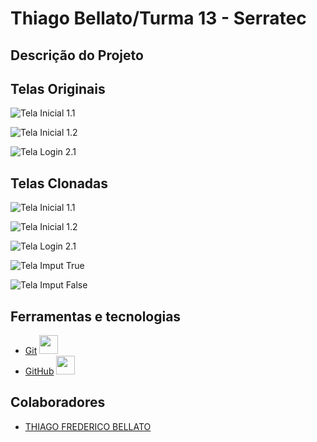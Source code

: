 # Thiago Bellato/Turma 13 - Serratec

## Descrição do Projeto
<p></p>

## Telas Originais

  ![Tela Inicial 1.1](https://github.com/thiagobellato/desenvolvimentomobile_individual/blob/main/prints/tela%201.1.jpeg)

  
  ![Tela Inicial 1.2](https://github.com/thiagobellato/desenvolvimentomobile_individual/blob/main/prints/tela%201.2.jpeg)

  
  ![Tela Login 2.1](https://github.com/thiagobellato/desenvolvimentomobile_individual/blob/main/prints/tela%202.1.jpeg)

## Telas Clonadas
  ![Tela Inicial 1.1 ](https://github.com/thiagobellato/desenvolvimentomobile_individual/blob/main/prints/tela%201.1%20clone.jpeg)

  
  ![Tela Inicial 1.2](https://github.com/thiagobellato/desenvolvimentomobile_individual/blob/main/prints/tela%201.2%20clone.jpeg)

  
  ![Tela Login 2.1](https://github.com/thiagobellato/desenvolvimentomobile_individual/blob/main/prints/tela%202.1%20clone.jpeg)
  

  ![Tela Imput True](https://github.com/thiagobellato/desenvolvimentomobile_individual/blob/main/prints/tela%202.1%20imput%20true.jpeg)

  
  ![Tela Imput False](https://github.com/thiagobellato/desenvolvimentomobile_individual/blob/main/prints/tela%202.1%20imput%20false.jpeg)

## Ferramentas e tecnologias
- [Git]() <img loading="lazy" src="https://cdn.jsdelivr.net/gh/devicons/devicon/icons/git/git-original.svg" width="30" height="30"/>
- [GitHub]() <img loading="lazy" src="https://cdn.jsdelivr.net/gh/devicons/devicon/icons/github/github-original.svg" width="30" height="30"/>

## Colaboradores
- [THIAGO FREDERICO BELLATO](https://github.com/thiagobellato)
